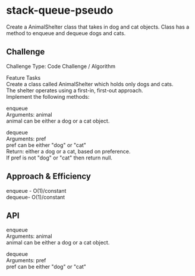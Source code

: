 # stack-queue-pseudo
<!-- Short summary or background information -->
Create a AnimalShelter class that takes in dog and cat objects. Class has a method to enqueue and dequeue dogs and cats.

## Challenge
<!-- Description of the challenge -->
Challenge Type: Code Challenge / Algorithm  


Feature Tasks  
Create a class called AnimalShelter which holds only dogs and cats.  
The shelter operates using a first-in, first-out approach.  
Implement the following methods:  


enqueue  
Arguments: animal  
animal can be either a dog or a cat object.  


dequeue  
Arguments: pref  
pref can be either "dog" or "cat"  
Return: either a dog or a cat, based on preference.  
If pref is not "dog" or "cat" then return null.  

## Approach & Efficiency
<!-- What approach did you take? Why? What is the Big O space/time for this approach? -->
enqueue - O(1)/constant  
dequeue- O(1)/constant


## API
<!-- Description of each method publicly available to your Linked List -->
enqueue  
Arguments: animal  
animal can be either a dog or a cat object.  


dequeue  
Arguments: pref  
pref can be either "dog" or "cat"   
